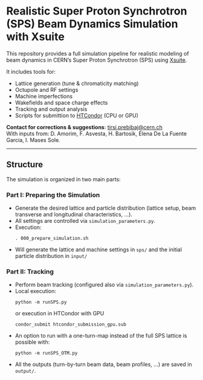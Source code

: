 # Realistic Super Proton Synchrotron (SPS) Beam Dynamics Simulation with Xsuite

This repository provides a full simulation pipeline for realistic modeling of beam dynamics in CERN’s Super Proton Synchrotron (SPS) using [Xsuite](https://xsuite.readthedocs.io/en/latest/).  

It includes tools for:
- Lattice generation (tune & chromaticity matching)
- Octupole and RF settings  
- Machine imperfections  
- Wakefields and space charge effects  
- Tracking and output analysis  
- Scripts for submittion to [HTCondor](https://abpcomputing.web.cern.ch/computing_resources/cernbatch/) (CPU or GPU)

**Contact for corrections & suggestions**: [tirsi.prebibaj@cern.ch](mailto:tirsi.prebibaj@cern.ch)  
With inputs from: D. Amorim, F. Asvesta, H. Bartosik, Elena De La Fuente Garcia, I. Mases Sole.

---

## Structure

The simulation is organized in two main parts:

### Part I: Preparing the Simulation

- Generate the desired lattice and particle distribution (lattice setup, beam transverse and longitudinal characteristics, ...).
- All settings are controlled via `simulation_parameters.py`.
- Execution:
    ```
    . 000_prepare_simulation.sh 
    ```
- Will generate the lattice and machine settings in `sps/` and the initial particle distribution in `input/`


### Part II: Tracking

- Perform beam tracking (configured also via `simulation_parameters.py`).
- Local execution:
    ```
    python -m runSPS.py 
    ```
    or execution in HTCondor with GPU
    ```
    condor_submit htcondor_submission_gpu.sub
    ```
- An option to run with a one-turn-map instead of the full SPS lattice is possible with:
    ```
    python -m runSPS_OTM.py
    ```
- All the outputs (turn-by-turn beam data, beam profiles, ...) are saved in `output/`.